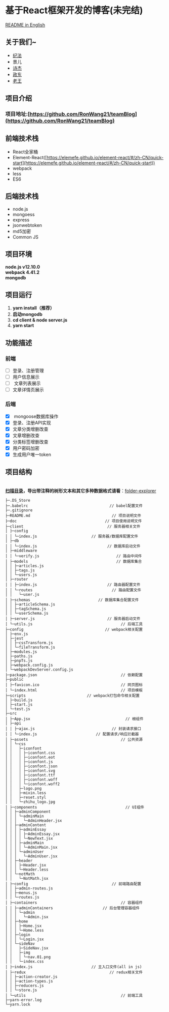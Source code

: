 # 基于React框架开发的博客(未完结)

[README in English](README-en.md)

<a name="TXwq3"></a>
## 关于我们~

- [纪法](https://github.com/luckyMuChen)
- 景儿
- [诗杰](https://github.com/LeeJay9701)
- [政东](https://github.com/LD382549823)
- [老王](https://github.com/RonWang21)

<a name="1TFk7"></a>
## 项目介绍
<a name="45lpm"></a>
  ### 项目地址:[https://github.com/RonWang21/teamBlog](https://github.com/RonWang21/teamBlog)


<a name="6oaFs"></a>
## 前端技术栈

- React全家桶
- Element-React([https://elemefe.github.io/element-react/#/zh-CN/quick-start](https://elemefe.github.io/element-react/#/zh-CN/quick-start))
- webpack
- less
- ES6

<a name="gO4Lz"></a>
## 后端技术栈

- node.js
- mongoess
- express
- jsonwebtoken
- md5加密
- Common JS

<a name="04HHm"></a>
## 项目环境
  **node.js v12.10.0**<br />**webpack 4.41.2**<br />**mongodb**<br />
<a name="JrZDi"></a>
## 项目运行

1. **yarn install（推荐）**
1. **启动mongodb**
1. **cd client & node server.js**
1. **yarn start**

<a name="P3fGj"></a>
## 功能描述
  <a name="suTYK"></a>
  ### 前端

  - [ ] 登录、注册管理
  - [ ] 用户信息展示
  - [ ]  文章列表展示
  - [ ] 文章详情页展示

  <a name="aHlev"></a>
  ### 后端

  - [x]  mongoose数据库操作
  - [x] 登录、注册API实现
  - [x] 文章分类增删改查
  - [x] 文章增删改查
  - [x] 分类标签增删改查
  - [x] 用户密码加密
  - [x] 生成用户唯一token

<a name="jrpJw"></a>
## 项目结构

  <br />[**扫描目录**](123)**，导出带注释的树形文本和其它多种数据格式请看**：[folder-explorer](https://github.com/d2-projects/folder-explorer)

  ```
  ├─.DS_Store 
  ├─.babelrc                                    // babel配置文件
  ├─.gitignore 
  ├─README.md                                    // 项目说明文件
  ├─doc                                       // 项目使用说明文件
  ├─client                                     // 服务器相关文件
  │ ├─config 
  │ │ └─index.js                        // 服务器/数据库配置文件
  │ ├─db 
  │ │ └─index.js                               // 数据库启动文件
  │ ├─middleware 
  │ │ └─verify.js                                  // 路由中间件
  │ ├─models                                       // 数据库集合
  │ │ ├─articles.js 
  │ │ ├─tags.js 
  │ │ └─users.js 
  │ ├─router 
  │ │ ├─index.js                               // 路由器配置文件
  │ │ └─routes                                   // 路由配置文件
  │ │   └─user.js 
  │ ├─schemas                              // 数据库集合配置文件
  │ │ ├─articleSchema.js 
  │ │ ├─tagSchema.js 
  │ │ └─userSchema.js 
  │ ├─server.js                                // 服务器启动文件
  │ └─utils.js                                       // 后端工具
  ├─config                                    // webpack相关配置
  │ ├─env.js 
  │ ├─jest 
  │ │ ├─cssTransform.js 
  │ │ └─fileTransform.js 
  │ ├─modules.js 
  │ ├─paths.js 
  │ ├─pnpTs.js 
  │ ├─webpack.config.js 
  │ └─webpackDevServer.config.js 
  ├─package.json                                     // 依赖配置
  ├─public 
  │ ├─favicon.ico                                    // 网页图标
  │ └─index.html                                     // 项目模板
  ├─scripts                           // webpack打包命令相关配置
  │ ├─build.js 
  │ ├─start.js 
  │ └─test.js 
  ├─src 
  │ ├─App.jsx                                          // 根组件
  │ ├─api 
  │ │ ├─ajax.js                                  // 封装请求接口
  │ │ └─index.js                          // 配置请求/响应拦截器
  │ ├─assets                                         // 公共资源
  │ │ └─css 
  │ │   ├─iconfont 
  │ │   │ ├─iconfont.css 
  │ │   │ ├─iconfont.eot 
  │ │   │ ├─iconfont.js 
  │ │   │ ├─iconfont.json 
  │ │   │ ├─iconfont.svg 
  │ │   │ ├─iconfont.ttf 
  │ │   │ ├─iconfont.woff 
  │ │   │ └─iconfont.woff2 
  │ │   ├─logo.png 
  │ │   ├─mixin.less 
  │ │   ├─reset.styl 
  │ │   └─zhihu_logo.jpg 
  │ ├─components                                       // UI组件
  │ │ ├─adminComponent 
  │ │ │ └─adminMain 
  │ │ │   └─AdminHeader.jsx 
  │ │ ├─adminContent 
  │ │ │ ├─adminEssay 
  │ │ │ │ ├─AdminEssay.jsx 
  │ │ │ │ └─NewText.jsx 
  │ │ │ ├─adminMain 
  │ │ │ │ └─AdminMain.jsx 
  │ │ │ └─adminUser 
  │ │ │   └─AdminUser.jsx 
  │ │ ├─header 
  │ │ │ ├─Header.jsx 
  │ │ │ └─Header.less 
  │ │ └─notMath 
  │ │   └─NotMath.jsx 
  │ ├─config                                     // 前端路由配置
  │ │ ├─admin-routes.js 
  │ │ ├─menus.js 
  │ │ └─routes.js 
  │ ├─containers                                     // 容器组件
  │ │ ├─adminContainers                      // 后台管理容器组件
  │ │ │ └─admin 
  │ │ │   └─Admin.jsx 
  │ │ ├─home 
  │ │ │ ├─Home.jsx 
  │ │ │ └─Home.less 
  │ │ ├─login 
  │ │ │ └─Login.jsx 
  │ │ └─sideNav 
  │ │   ├─SideNav.jsx 
  │ │   ├─img 
  │ │   │ └─nav.01.png 
  │ │   └─index.css 
  │ ├─index.js                          // 主入口文件(all in js)
  │ ├─redux                                     // redux相关文件
  │ │ ├─action-creator.js 
  │ │ ├─action-types.js 
  │ │ ├─reducers.js 
  │ │ └─store.js 
  │ └─utils                                          // 前端工具
  ├─yarn-error.log 
  └─yarn.lock 
  ```
  <br />
